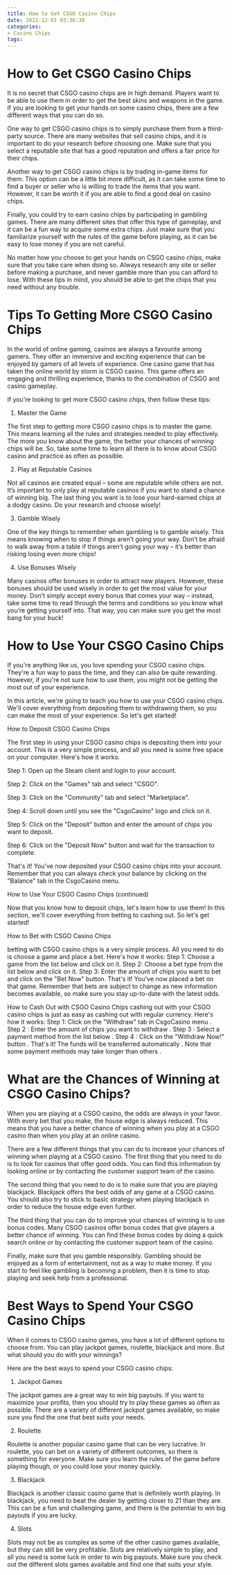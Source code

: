 ```yaml
---
title: How to Get CSGO Casino Chips
date: 2022-12-01 03:36:30
categories:
- Casino Chips
tags:
---
```



#  How to Get CSGO Casino Chips

It is no secret that CSGO casino chips are in high demand. Players want to be able to use them in order to get the best skins and weapons in the game. If you are looking to get your hands on some casino chips, there are a few different ways that you can do so.

One way to get CSGO casino chips is to simply purchase them from a third-party source. There are many websites that sell casino chips, and it is important to do your research before choosing one. Make sure that you select a reputable site that has a good reputation and offers a fair price for their chips.

Another way to get CSGO casino chips is by trading in-game items for them. This option can be a little bit more difficult, as it can take some time to find a buyer or seller who is willing to trade the items that you want. However, it can be worth it if you are able to find a good deal on casino chips.

Finally, you could try to earn casino chips by participating in gambling games. There are many different sites that offer this type of gameplay, and it can be a fun way to acquire some extra chips. Just make sure that you familiarize yourself with the rules of the game before playing, as it can be easy to lose money if you are not careful.

No matter how you choose to get your hands on CSGO casino chips, make sure that you take care when doing so. Always research any site or seller before making a purchase, and never gamble more than you can afford to lose. With these tips in mind, you should be able to get the chips that you need without any trouble.

#  Tips To Getting More CSGO Casino Chips

In the world of online gaming, casinos are always a favourite among gamers. They offer an immersive and exciting experience that can be enjoyed by gamers of all levels of experience. One casino game that has taken the online world by storm is CSGO casino. This game offers an engaging and thrilling experience, thanks to the combination of CSGO and casino gameplay.

If you’re looking to get more CSGO casino chips, then follow these tips:

1. Master the Game

The first step to getting more CSGO casino chips is to master the game. This means learning all the rules and strategies needed to play effectively. The more you know about the game, the better your chances of winning chips will be. So, take some time to learn all there is to know about CSGO casino and practice as often as possible.

2. Play at Reputable Casinos

Not all casinos are created equal – some are reputable while others are not. It’s important to only play at reputable casinos if you want to stand a chance of winning big. The last thing you want is to lose your hard-earned chips at a dodgy casino. Do your research and choose wisely!

3. Gamble Wisely

One of the key things to remember when gambling is to gamble wisely. This means knowing when to stop if things aren’t going your way. Don’t be afraid to walk away from a table if things aren’t going your way – it’s better than risking losing even more chips!

4. Use Bonuses Wisely

Many casinos offer bonuses in order to attract new players. However, these bonuses should be used wisely in order to get the most value for your money. Don’t simply accept every bonus that comes your way – instead, take some time to read through the terms and conditions so you know what you’re getting yourself into. That way, you can make sure you get the most bang for your buck!

#  How to Use Your CSGO Casino Chips

If you're anything like us, you love spending your CSGO casino chips. They're a fun way to pass the time, and they can also be quite rewarding. However, if you're not sure how to use them, you might not be getting the most out of your experience.

In this article, we're going to teach you how to use your CSGO casino chips. We'll cover everything from depositing them to withdrawing them, so you can make the most of your experience. So let's get started!

How to Deposit CSGO Casino Chips

The first step in using your CSGO casino chips is depositing them into your account. This is a very simple process, and all you need is some free space on your computer. Here's how it works:

Step 1: Open up the Steam client and login to your account.

Step 2: Click on the "Games" tab and select "CSGO".

Step 3: Click on the "Community" tab and select "Marketplace".

Step 4: Scroll down until you see the "CsgoCasino" logo and click on it.

Step 5: Click on the "Deposit" button and enter the amount of chips you want to deposit.

Step 6: Click on the "Deposit Now" button and wait for the transaction to complete.

That's it! You've now deposited your CSGO casino chips into your account. Remember that you can always check your balance by clicking on the "Balance" tab in the CsgoCasino menu.


 How to Use Your CSGO Casino Chips (continued) 

Now that you know how to deposit chips, let's learn how to use them! In this section, we'll cover everything from betting to cashing out. So let's get started! 

How to Bet with CSGO Casino Chips 

 betting with CSGO casino chips is a very simple process. All you need to do is choose a game and place a bet. Here's how it works:  Step 1: Choose a game from the list below and click on it.  Step 2: Choose a bet type from the list below and click on it.  Step 3: Enter the amount of chips you want to bet and click on the "Bet Now" button.  That's it! You've now placed a bet on that game. Remember that bets are subject to change as new information becomes available, so make sure you stay up-to-date with the latest odds.

How to Cash Out with CSGO Casino Chips cashing out with your CSGO casino chips is just as easy as cashing out with regular currency. Here's how it works:  Step 1: Click on the "Withdraw" tab in CsgoCasino menu .  Step 2 : Enter the amount of chips you want to withdraw .  Step 3 : Select a payment method from the list below .  Step 4 : Click on the "Withdraw Now!" button . That's it! The funds will be transferred automatically . Note that some payment methods may take longer than others .

#  What are the Chances of Winning at CSGO Casino Chips?

When you are playing at a CSGO casino, the odds are always in your favor. With every bet that you make, the house edge is always reduced. This means that you have a better chance of winning when you play at a CSGO casino than when you play at an online casino.

There are a few different things that you can do to increase your chances of winning when playing at a CSGO casino. The first thing that you need to do is to look for casinos that offer good odds. You can find this information by looking online or by contacting the customer support team of the casino.

The second thing that you need to do is to make sure that you are playing blackjack. Blackjack offers the best odds of any game at a CSGO casino. You should also try to stick to basic strategy when playing blackjack in order to reduce the house edge even further.

The third thing that you can do to improve your chances of winning is to use bonus codes. Many CSGO casinos offer bonus codes that give players a better chance of winning. You can find these bonus codes by doing a quick search online or by contacting the customer support team of the casino.

Finally, make sure that you gamble responsibly. Gambling should be enjoyed as a form of entertainment, not as a way to make money. If you start to feel like gambling is becoming a problem, then it is time to stop playing and seek help from a professional.

#  Best Ways to Spend Your CSGO Casino Chips

When it comes to CSGO casino games, you have a lot of different options to choose from. You can play jackpot games, roulette, blackjack and more. But what should you do with your winnings?

Here are the best ways to spend your CSGO casino chips:

1. Jackpot Games

The jackpot games are a great way to win big payouts. If you want to maximize your profits, then you should try to play these games as often as possible. There are a variety of different jackpot games available, so make sure you find the one that best suits your needs.

2. Roulette

Roulette is another popular casino game that can be very lucrative. In roulette, you can bet on a variety of different outcomes, so there is something for everyone. Make sure you learn the rules of the game before playing though, or you could lose your money quickly.

3. Blackjack

Blackjack is another classic casino game that is definitely worth playing. In blackjack, you need to beat the dealer by getting closer to 21 than they are. This can be a fun and challenging game, and there is the potential to win big payouts if you are lucky.

4. Slots

Slots may not be as complex as some of the other casino games available, but they can still be very profitable. Slots are relatively simple to play, and all you need is some luck in order to win big payouts. Make sure you check out the different slots games available and find one that suits your style.